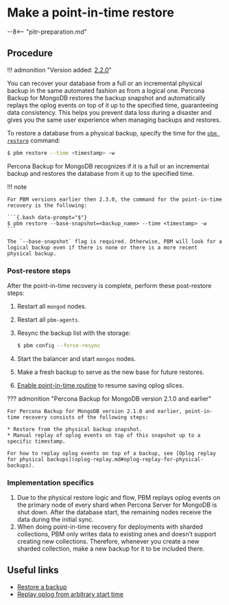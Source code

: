 # Make a point-in-time restore

--8<-- "pitr-preparation.md"

## Procedure

!!! admonition "Version added: [2.2.0](../release-notes/2.2.0.md)"

You can recover your database from a full or an incremental physical backup in the same automated fashion as from a logical one. Percona Backup for MongoDB restores the backup snapshot and automatically replays the oplog events on top of it up to the specified time, guaranteeing data consistency. This helps you prevent data loss during a disaster and gives you the same user experience when managing backups and restores.    

To restore a database from a physical backup, specify the time for the [`pbm restore`](../reference/pbm-commands.md#pbm-restore) command:    

```{.bash data-prompt="$"}
$ pbm restore --time <timestamp> -w
```    

Percona Backup for MongoDB recognizes if it is a full or an incremental backup and restores the database from it up to the specified time.     

!!! note    

    For PBM versions earlier then 2.3.0, the command for the point-in-time recovery is the following:
        
    ```{.bash data-prompt="$"}
    $ pbm restore --base-snapshot=<backup_name> --time <timestamp> -w 
    ```

    The `--base-snapshot` flag is required. Otherwise, PBM will look for a logical backup even if there is none or there is a more recent physical backup.    

### Post-restore steps

After the point-in-time recovery is complete, perform these post-restore steps:    
1. Restart all `mongod` nodes.    

2. Restart all `pbm-agents`.    

3. Resync the backup list with the storage:    

    ```{.bash data-prompt="$"}
    $ pbm config --force-resync
    ```    

4. Start the balancer and start `mongos` nodes.    
5. Make a fresh backup to serve as the new base for future restores.    

6. [Enable point-in-time routine](../features/point-in-time-recovery.md#enable-point-in-time-recovery) to resume saving oplog slices.    

??? admonition "Percona Backup for MongoDB version 2.1.0 and earlier"

    For Percona Backup for MongoDB version 2.1.0 and earlier, point-in-time recovery consists of the following steps:    

    * Restore from the physical backup snapshot.
    * Manual replay of oplog events on top of this snapshot up to a specific timestamp.    

    For how to replay oplog events on top of a backup, see [Oplog replay for physical backups](oplog-replay.md#oplog-replay-for-physical-backups).

### Implementation specifics

1. Due to the physical restore logic and flow, PBM replays oplog events on the primary node of every shard when Percona Server for MongoDB is shut down. After the database start, the remaining nodes receive the data during the initial sync.
2. When doing point-in-time recovery for deployments with sharded collections, PBM only writes data to existing ones and doesn’t support creating new collections. Therefore, whenever you create a new sharded collection, make a new backup for it to be included there.


## Useful links

* [Restore a backup](restore.md)
* [Replay oplog from arbitrary start time](oplog-replay.md)


